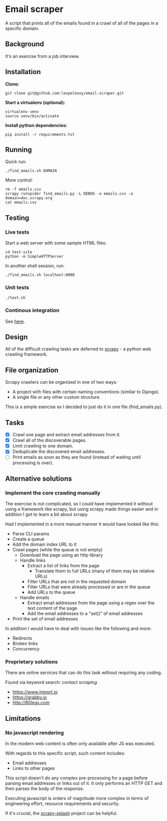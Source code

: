 # Email scraper

A script that prints all of the emails found in a crawl of all of the pages in a specific domain.

## Background

It's an exercise from a job interview.

## Installation

**Clone:**

```
git clone git@github.com:levpolevoy/email-scraper.git
```

**Start a virtualenv (optional):**

```
virtualenv venv
source venv/bin/activate
```

**Install python dependencies:**

```
pip install -r requirements.txt
```

## Running

Quick run:
```
./find_emails.sh DOMAIN
```

More control:
```
rm -f emails.csv
scrapy runspider find_emails.py -L DEBUG -o emails.csv -a domain=doc.scrapy.org
cat emails.csv
```

## Testing

### Live tests

Start a web server with some sample HTML files:
```
cd test-site
python -m SimpleHTTPServer
```

In another shell session, run:

```
./find_emails.sh localhost:8000
```

### Unit tests

```
./test.sh
```

### Continous integration

See [here](https://circleci.com/gh/levpolevoy/email-scraper).

## Design

All of the difficult crawling tasks are deferred to
[scrapy](http://scrapy.org/) - a python web crawling framework.

## File organization

Scrapy crawlers can be organized in one of two ways:

- A project with files with certain naming conventions (similar to Django).
- A single file or any other custom structure.

This is a simple exercise so I decided to just do it in one file (find_emails.py).

## Tasks

- [X] Crawl one page and extract email addresses from it.
- [X] Crawl all of the discoverable pages.
- [X] Limit crawling to one domain.
- [X] Deduplicate the discovered email addresses.
- [ ] Print emails as soon as they are found (instead of waiting until processing is over).

## Alternative solutions

### Implement the core crawling manually

The exercise is not complicated, so I could have implemented it
without using a framework like scrapy, but using scrapy made things
easier and in addition I got to learn a bit about scrapy.

Had I implemented in a more manual manner it would have looked like this:

- Parse CLI params
- Create a queue
- Add the domain index URL to it
- Crawl pages (while the queue is not empty)
    - Download the page using an http library
    - Handle links
        - Extract a list of links from the page
            - Translate them to full URLs (many of them may be relative URLs)
        - Filter URLs that are not in the requested domain
        - Filter URLs that were already processed or are in the queue
        - Add URLs to the queue
    - Handle emails
        - Extract email addresses from the page using a regex over the text content of the page
        - Add the email addresses to a "set()" of email addresses
- Print the set of email addresses

In addition I would have to deal with issues like the following and more:

- Redirects
- Broken links
- Concurrency

### Proprietary solutions

There are online services that can do this task without requiring any coding.

Found via keyword search: *contact scraping*

* https://www.import.io
* https://grabby.io
* http://80legs.com

## Limitations

### No javascript rendering

In the modern web content is often only available after JS was executed.

With regards to this specific script, such content includes:
- Email addresses
- Links to other pages

This script doesn't do any complex pre-processing for a page before
parsing email addresses or links out of it. It only performs an HTTP GET and
then parses the body of the response.

Executing javascript is orders of magnitude more complex in terms
of engineering effort, resource requirements and security.

If it's crucial, the [scrapy-splash](https://github.com/scrapy-plugins/scrapy-splash)
project can be helpful.

